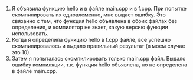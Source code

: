 1. Я объявила функцию hello и в файле main.cpp и в f.cpp. При попытке скомпилировать их одновлеменно, мне выдает ошибку. Это связанно с тем, что функция hello объявлена в обоих файлах без определения, и компилятор не знает, какую версию функции использовать. 
2. Когда я определила функцию hello в f.cpp файле, все успешно скомпилировалось и выдало правильный результат (в моем случае это 10).
3. Затем я попыталась скомпилировать только main.cpp файл. Выдало ошибку компиляции, т.к. функция hello объявлена, но не определена в файле main.cpp.
